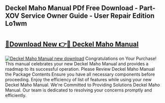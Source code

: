## Deckel Maho Manual PDf Free Download - Part-XOV Service Owner Guide - User Repair Edition Lo1wm

# <h2><a href="http://bc73848.oget.top/?id=Deckel+Maho+Manual">🔗Download New 👉🔴 Deckel Maho Manual</a></h2>

[![Deckel Maho Manual new download](https://i.imgur.com/5g1atiW.png)](http://bc73848.oget.top/?id=Deckel+Maho+Manual)
Congratulations on Your Purchase! This manual celebrates your new Deckel Maho Manual and provides a roadmap to its successful operation. Please Review Deckel Maho Manual the Package Contents Ensure you have all necessary components before proceeding. Enjoy the efficiency of list of features while using your new Deckel Maho Manual. We're Committed to Providing Solutions Deckel Maho Manual. Our team is dedicated to resolving your concerns promptly and efficiently.
